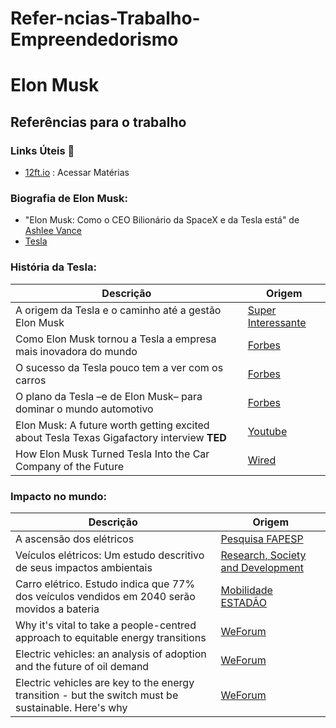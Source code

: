 # Refer-ncias-Trabalho-Empreendedorismo
# Elon Musk

## Referências para o trabalho

### Links Úteis 🌠
- [12ft.io](https://12ft.io) : Acessar Matérias

### Biografia de Elon Musk:
- "Elon Musk: Como o CEO Bilionário da SpaceX e da Tesla está" de [Ashlee Vance](https://www.amazon.com.br/Elon-Musk-Ashlee-Vance/dp/8580578280)
- [Tesla](https://www.tesla.com/elon-musk)

### História da Tesla:
| Descrição | Origem |
|-----------|--------|
| A origem da Tesla e o caminho até a gestão Elon Musk | [Super Interessante](https://super.abril.com.br/tecnologia/a-origem-da-tesla-e-o-caminho-ate-a-gestao-elon-musk) |
| Como Elon Musk tornou a Tesla a empresa mais inovadora do mundo | [Forbes](https://forbes.com.br/negocios/2015/12/como-elon-musk-tornou-a-tesla-a-empresa-mais-inovadora-do-mundo/) |
| O sucesso da Tesla pouco tem a ver com os carros | [Forbes](https://forbes.com.br/principal/2019/09/o-segredo-do-sucesso-da-tesla-passa-longe-dos-carros/) |
| O plano da Tesla –e de Elon Musk– para dominar o mundo automotivo | [Forbes](https://forbes.com.br/negocios/2020/11/o-plano-da-tesla-e-de-elon-musk-para-dominar-o-mundo-automotivo/) |
| Elon Musk: A future worth getting excited about Tesla Texas Gigafactory interview **TED** | [Youtube](https://www.youtube.com/watch?v=YRvf00NooN8) |
| How Elon Musk Turned Tesla Into the Car Company of the Future | [Wired](https://www.wired.com/2010/09/ff-tesla/) |

### Impacto no mundo:
| Descrição | Origem |
|-----------|--------|
| A ascensão dos elétricos | [Pesquisa FAPESP](https://revistapesquisa.fapesp.br/a-ascensao-dos-eletricos/#:~:text=Para%20os%20especialistas,%20a%20vantagem%20ambiental) |
| Veículos elétricos: Um estudo descritivo de seus impactos ambientais | [Research, Society and Development](https://rsdjournal.org/index.php/rsd/article/download/32235/28150/373464) |
| Carro elétrico. Estudo indica que 77% dos veículos vendidos em 2040 serão movidos a bateria | [Mobilidade ESTADÃO](https://mobilidade.estadao.com.br/mobilidade-para-que/carro-eletrico-estudo-indica-que-77-dos-veiculos-vendidos-em-2040-serao-movidos-a-bateria/) |
| Why it's vital to take a people-centred approach to equitable energy transitions | [WeForum](https://www.weforum.org/agenda/2024/06/people-centred-approach-towards-equitable-energy-transitions/) |
| Electric vehicles: an analysis of adoption and the future of oil demand | [WeForum](https://www.weforum.org/agenda/2023/05/electric-vehicles-adoption-impact-oil-demand/) |
| Electric vehicles are key to the energy transition - but the switch must be sustainable. Here's why | [WeForum](https://www.weforum.org/agenda/2024/04/electric-vehicle-evs-energy-transition-demand/) |
